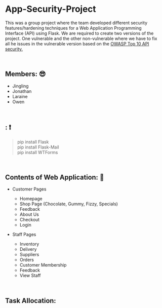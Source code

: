 # App-Security-Project
This was a group project where the team developed different security features/hardening techniques for a Web Application Programming Interface (API) using Flask. We are required to create two versions of the project. One vulnerable and the other non-vulnerable where we have to fix all he issues in the vulnerable version based on the [OWASP Top 10 API security.](https://owasp.org/www-project-api-security/)

&nbsp;
## Members: :sunglasses:
- Jingling
- Jonathan
- Laraine
- Owen

&nbsp;
## : :exclamation:
> pip install Flask <br>
> pip install Flask-Mail <br>
> pip install WTForms <br>

&nbsp;
## Contents of Web Application: :page_facing_up:
- Customer Pages
  - Homepage
  - Shop Page (Chocolate, Gummy, Fizzy, Specials)
  - Feedback
  - About Us
  - Checkout
  - Login

- Staff Pages
  - Inventory
  - Delivery
  - Suppliers
  - Orders
  - Customer Membership
  - Feedback
  - View Staff

&nbsp;
## Task Allocation:


&nbsp;
